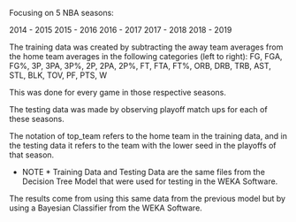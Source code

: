 Focusing on 5 NBA seasons:

2014 - 2015
2015 - 2016
2016 - 2017
2017 - 2018
2018 - 2019

The training data was created by subtracting the away team averages from the home team averages in the following categories (left to right): FG, FGA, FG%, 3P, 3PA, 3P%, 2P, 2PA, 2P%, FT, FTA, FT%, ORB, DRB, TRB, AST, STL, BLK, TOV, PF, PTS, W

This was done for every game in those respective seasons.

The testing data was made by observing playoff match ups for each of these seasons.

The notation of top_team refers to the home team in the training data, and in the testing data it refers to the team with the lower seed in the playoffs of that season.

* NOTE * Training Data and Testing Data are the same files from the Decision Tree Model that were used for testing in the WEKA Software.

The results come from using this same data from the previous model but by using a Bayesian Classifier from the WEKA Software.
